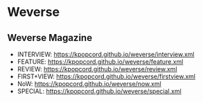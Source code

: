 # Weverse

## Weverse Magazine
- INTERVIEW: https://kpopcord.github.io/weverse/interview.xml  
- FEATURE: https://kpopcord.github.io/weverse/feature.xml  
- REVIEW: https://kpopcord.github.io/weverse/review.xml  
- FIRST+VIEW: https://kpopcord.github.io/weverse/firstview.xml  
- NoW: https://kpopcord.github.io/weverse/now.xml  
- SPECIAL: https://kpopcord.github.io/weverse/special.xml  
